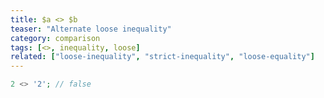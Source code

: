 ```yaml
---
title: $a <> $b
teaser: "Alternate loose inequality"
category: comparison
tags: [<>, inequality, loose]
related: ["loose-inequality", "strict-inequality", "loose-equality"]
---
```


```php
2 <> '2'; // false
```
